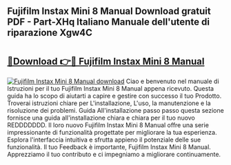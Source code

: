 ## Fujifilm Instax Mini 8 Manual Download gratuit PDF - Part-XHq Italiano Manuale dell'utente di riparazione Xgw4C

# <h2><a href="http://dfg9hv.blite.top/?on=Fujifilm+Instax+Mini+8+Manual">🔗Download 👉🔴 Fujifilm Instax Mini 8 Manual</a></h2>

[![Fujifilm Instax Mini 8 Manual download](https://i.imgur.com/lujVjoI.png)](http://dfg9hv.blite.top/?on=Fujifilm+Instax+Mini+8+Manual)
Ciao e benvenuto nel manuale di Istruzioni per il tuo Fujifilm Instax Mini 8 Manual appena ricevuto. Questa guida ha lo scopo di aiutarti a capire e gestire con successo il tuo Prodotto. Troverai istruzioni chiare per L'installazione, L'uso, la manutenzione e la risoluzione dei problemi. Guida All'installazione passo passo questa sezione fornisce una guida all'installazione chiara e chiara per il tuo nuovo REDDDDDDD. Il loro nuovo Fujifilm Instax Mini 8 Manual offre una serie impressionante di funzionalità progettate per migliorare la tua esperienza. Esplora l'interfaccia intuitiva e sfrutta appieno il potenziale delle sue funzionalità. Il tuo Feedback è importante, Fujifilm Instax Mini 8 Manual. Apprezziamo il tuo contributo e ci impegniamo a migliorare continuamente.
